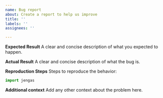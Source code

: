 ```yaml
---
name: Bug report
about: Create a report to help us improve
title: ''
labels: ''
assignees: ''

---
```


**Expected Result**
A clear and concise description of what you expected to happen.

**Actual Result**
A clear and concise description of what the bug is.

**Reproduction Steps**
Steps to reproduce the behavior:

```python
import jengas

```

**Additional context**
Add any other context about the problem here.
